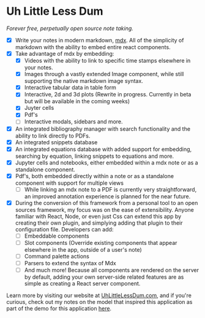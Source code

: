 # Uh Little Less Dum

_Forever free, perpetually open source note taking._

- [x] Write your notes in modern markdown, [mdx](https://mdxjs.com). All of the simplicity of markdown with the ability to embed entire react components.
- [x] Take advantage of mdx by embedding:
  - [x] Videos with the ability to link to specific time stamps elsewhere in your notes.
  - [x] Images through a vastly extended Image component, while still supporting the native markdown image syntax.
  - [x] Interactive tabular data in table form
  - [x] Interactive, 2d and 3d plots (Rewrite in progress. Currently in beta but will be available in the coming weeks)
  - [x] Juyter cells
  - [x] Pdf's
  - [ ] Interactive modals, sidebars and more.
- [x] An integrated bibliography manager with search functionality and the ability to link directly to PDFs.
- [x] An integrated snippets database
- [x] An integrated equations database with added support for embedding, searching by equation, linking snippets to equations and more.
- [x] Jupyter cells and notebooks, either embedded within a mdx note or as a standalone component.
- [x] Pdf's, both embedded directly within a note or as a standalone component with support for multiple views
  - [ ] While linking an mdx note to a PDF is currently very straightforward, an improved annotation experience is planned for the near future.
- [x] During the conversion of this framework from a personal tool to an open sources framework, my focus was on the ease of extensibility. Anyone familiar with React, Node, or even just Css can extend this app by creating their own plugin, and simplying adding that plugin to their configuration file. Developers can add:
  - [ ] Embeddable components
  - [ ] Slot components (Override existing components that appear elsewhere in the app, outside of a user's note)
  - [ ] Command palette actions
  - [ ] Parsers to extend the syntax of Mdx
  - [ ] And much more! Because all components are rendered on the server by default, adding your own server-side related features are as simple as creating a React server component.

Learn more by visiting our website at [UhLittleLessDum.com](https://uhlittlelessdum.com), and if you're curious, check out my notes on the model that inspired this application as part of the demo for this application [here](https://uhlittlelessdum.com/myWork).
